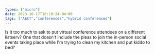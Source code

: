 ```yaml
---
types: ["micro"]
date: 2023-10-17T18:10:24-04:00
tags: ["AECT","conferences","hybrid conferences"]
---
```

Is it too much to ask to put virtual conference attendees on a different listserv? One that doesn't include the pleas to join the in-person social events taking place while I'm trying to clean my kitchen and put kiddo to bed?
